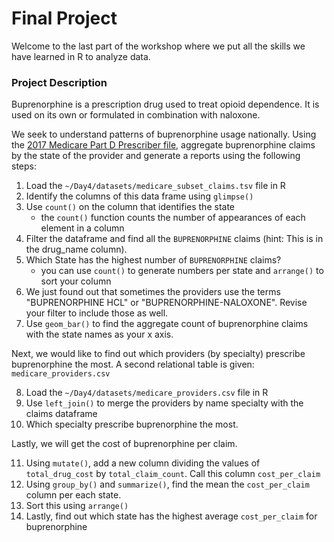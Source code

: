 # Final Project

Welcome to the last part of the workshop where we put all the skills we have learned in R to analyze data.

### Project Description

Buprenorphine is a prescription drug used to treat opioid dependence. It is used on its own or formulated in combination with naloxone.

We seek to understand patterns of buprenorphine usage nationally. Using the [2017 Medicare Part D Prescriber file](https://data.cms.gov/Medicare-Part-D/Medicare-Provider-Utilization-and-Payment-Data-201/77gb-8z53), aggregate buprenorphine claims by the state of the provider and generate a reports using the following steps:

1. Load the `~/Day4/datasets/medicare_subset_claims.tsv` file in R
2. Identify the columns of this data frame using `glimpse()`
3. Use `count()` on the column that identifies the state
	* the `count()` function counts the number of appearances of each element in a column
4. Filter the dataframe and find all the `BUPRENORPHINE` claims (hint: This is in the drug_name column).
5. Which State has the highest number of `BUPRENORPHINE` claims?
	* you can use `count()` to generate numbers per state and `arrange()` to sort your column
6. We just found out that sometimes the providers use the terms "BUPRENORPHINE HCL" or "BUPRENORPHINE-NALOXONE". Revise your filter to include those as well.
7. Use `geom_bar()` to find the aggregate count of buprenorphine claims with the state names as your x axis.

Next, we would like to find out which providers (by specialty) prescribe buprenorphine the most.
A second relational table is given: `medicare_providers.csv`

8. Load the `~/Day4/datasets/medicare_providers.csv` file in R
9. Use `left_join()` to merge the providers by name specialty with the claims dataframe
10. Which specialty prescribe buprenorphine the most.

Lastly, we will get the cost of buprenorphine per claim.

11. Using `mutate()`, add a new column dividing the values of `total_drug_cost` by `total_claim_count`. Call this column `cost_per_claim`
12. Using `group_by()` and `summarize()`, find the mean the `cost_per_claim` column per each state.
13. Sort this using `arrange()`
14. Lastly, find out which state has the highest average `cost_per_claim` for buprenorphine
